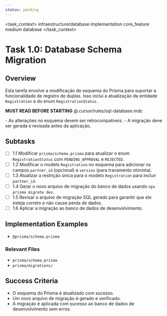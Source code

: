 ```yaml
---
status: pending
---
```


<task_context>
<domain>infraestructure/database</domain>
<type>implementation</type>
<scope>core_feature</scope>
<complexity>medium</complexity>
<dependencies>database</dependencies>
</task_context>

# Task 1.0: Database Schema Migration

## Overview

Esta tarefa envolve a modificação do esquema do Prisma para suportar a funcionalidade de registro de duplas. Isso inclui a atualização da entidade `Registration` e do enum `RegistrationStatus`.

<import>**MUST READ BEFORE STARTING** @.cursor/rules/sql-database.mdc</import>

<requirements>
- As alterações no esquema devem ser retrocompatíveis.
- A migração deve ser gerada e revisada antes da aplicação.
</requirements>

## Subtasks

- [ ] 1.1 Modificar `prisma/schema.prisma` para atualizar o enum `RegistrationStatus` com `PENDING_APPROVAL` e `REJECTED`.
- [ ] 1.2 Modificar o modelo `Registration` no esquema para adicionar os campos `partner_id` (opcional) e `version` (para travamento otimista).
- [ ] 1.3 Atualizar a restrição única para o modelo `Registration` para incluir `partner_id`.
- [ ] 1.4 Gerar o novo arquivo de migração do banco de dados usando `npx prisma migrate dev`.
- [ ] 1.5 Revisar o arquivo de migração SQL gerado para garantir que ele esteja correto e não cause perda de dados.
- [ ] 1.6 Aplicar a migração ao banco de dados de desenvolvimento.

## Implementation Examples

- `@prisma/schema.prisma`

### Relevant Files

-   `prisma/schema.prisma`
-   `prisma/migrations/`

## Success Criteria

- O esquema do Prisma é atualizado com sucesso.
- Um novo arquivo de migração é gerado e verificado.
- A migração é aplicada com sucesso ao banco de dados de desenvolvimento sem erros.

